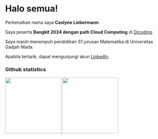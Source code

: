 # Halo semua!

Perkenalkan nama saya **Caslyne Liebermann**. <br>

Saya peserta **Bangkit 2024 dengan path Cloud Computing** di [Dicoding](https://www.dicoding.com/).<br>

Saya masih menempuh pendidikan S1 jurusan Matematika di Universitas Gadjah Mada.<br>

Apabila tertarik, dapat mengunjungi akun [LinkedIn](www.linkedin.com/in/caslyne-liebermann-68b1131b4).<br>

### Github statistics
<p align="left">
<a href="https://github.com/Caslyne">
  <img height="180em" src="https://github-readme-stats-eight-theta.vercel.app/api?username=penuliscode&show_icons=true&theme=algolia&include_all_commits=true&count_private=true"/>
  <img height="180em" src="https://github-readme-stats-eight-theta.vercel.app/api/top-langs/?username=penuliscode&layout=compact&theme=algolia"/>
</a>
</p>
